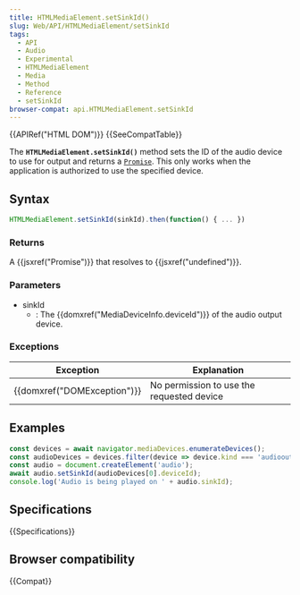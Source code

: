 ```yaml
---
title: HTMLMediaElement.setSinkId()
slug: Web/API/HTMLMediaElement/setSinkId
tags:
  - API
  - Audio
  - Experimental
  - HTMLMediaElement
  - Media
  - Method
  - Reference
  - setSinkId
browser-compat: api.HTMLMediaElement.setSinkId
---
```

{{APIRef("HTML DOM")}} {{SeeCompatTable}}

The **`HTMLMediaElement.setSinkId()`** method sets the ID of
the audio device to use for output and returns a [`Promise`](/en-US/docs/Web/JavaScript/Reference/Global_Objects/Promise "The Promise object is used for deferred and asynchronous computations. A Promise represents an operation that hasn't completed yet, but is expected in the future.").
This only works when the application is authorized to use the specified device.

## Syntax

```js
HTMLMediaElement.setSinkId(sinkId).then(function() { ... })
```

### Returns

A {{jsxref("Promise")}} that resolves to {{jsxref("undefined")}}.

### Parameters

- sinkId
  - : The {{domxref("MediaDeviceInfo.deviceId")}} of the audio output device.

### Exceptions

| Exception                            | Explanation                               |
| ------------------------------------ | ----------------------------------------- |
| {{domxref("DOMException")}} | No permission to use the requested device |

## Examples

```js
const devices = await navigator.mediaDevices.enumerateDevices();
const audioDevices = devices.filter(device => device.kind === 'audiooutput');
const audio = document.createElement('audio');
await audio.setSinkId(audioDevices[0].deviceId);
console.log('Audio is being played on ' + audio.sinkId);
```

## Specifications

{{Specifications}}

## Browser compatibility

{{Compat}}
